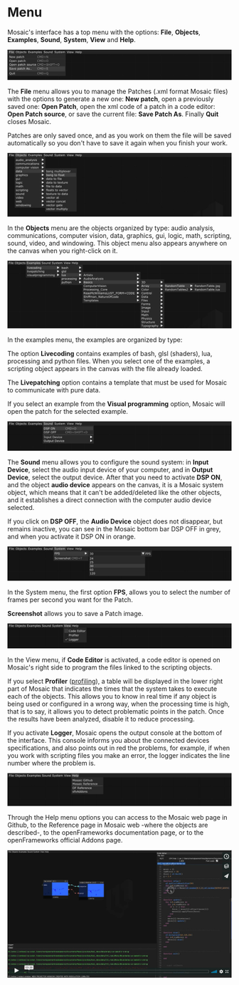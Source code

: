 # Menu

Mosaic's interface has a top menu with the options: **File**, **Objects**, **Examples**, **Sound**, **System**, **View** and **Help**.



![alt text](images/menu_file.jpg "file menu")

The **File** menu allows you to manage the Patches (.xml format Mosaic files) with the options to generate a new one: **New patch**, open a previously saved one: **Open Patch**, open the xml code of a patch in a code editor: **Open Patch source**, or save the current file: **Save Patch As**. Finally **Quit** closes Mosaic.

Patches are only saved once, and as you work on them the file will be saved automatically so you don't have to save it again when you finish your work.



![alt text](images/menu_objects.jpg "objects menu")

In the **Objects** menu are the objects organized by type: audio analysis, communications, computer vision, data, graphics, gui, logic, math, scripting, sound, video, and windowing. This object menu also appears anywhere on the canvas when you right-click on it.



![alt text](images/menu_examples.jpg "objects menu")

In the examples menu, the examples are organized by type:

The option **Livecoding** contains examples of bash, glsl (shaders), lua, processing and python files. When you select one of the examples, a scripting object appears in the canvas with the file already loaded.

The **Livepatching** option contains a template that must be used for Mosaic to communicate with pure data.

If you select an example from the **Visual programming** option, Mosaic will open the patch for the selected example.



![alt text](images/menu_sound.jpg "objects menu")

The **Sound** menu allows you to configure the sound system: in **Input Device**, select the audio input device of your computer, and in **Output Device**, select the output device. After that you need to activate **DSP ON**, and the object **audio device** appears on the canvas, it is a Mosaic system object, which means that it can't be added/deleted like the other objects, and it establishes a direct connection with the computer audio device  selected.

If you click on **DSP OFF**, the **Audio Device** object does not disappear, but remains inactive, you can see in the Mosaic bottom bar  DSP OFF in grey, and when you activate it DSP ON in orange.



![alt text](images/menu_system.jpg "objects menu")

In the System menu, the first option **FPS**, allows you to select the number of frames per second you want for the Patch.

**Screenshot** allows you to save a Patch image.



![alt text](images/menu_view.jpg "objects menu")

In the View menu, if **Code Editor** is activated, a code editor is opened on Mosaic's right side to program the files linked to the scripting objects.

If you select **Profiler** ([profiling](https://en.wikipedia.org/wiki/Profiling_(computer_programming))), a table will be displayed in the lower right part of Mosaic that indicates the times that the system takes to execute each of the objects. This allows you to know in real time if any object is being used or configured in a wrong way, when the processing time is high, that is to say, it allows you to detect problematic points in the patch. Once the results have been analyzed, disable it to reduce processing.

If you activate **Logger**, Mosaic opens the output console at the bottom of the interface. This console informs you about the connected devices specifications, and also points out in red the problems, for example, if when you work with scripting files you make an error, the logger indicates the line number where the problem is.

![alt text](images/menu_help.jpg "objects menu")

Through the Help menu options you can access to the Mosaic web page in Github, to the Reference page in  Mosaic web -where the objects are described-, to the openFrameworks documentation page, or to the openFrameworks official Addons page.

[![alt text](images/menu_video.jpg)](https://vimeo.com/394157990)

